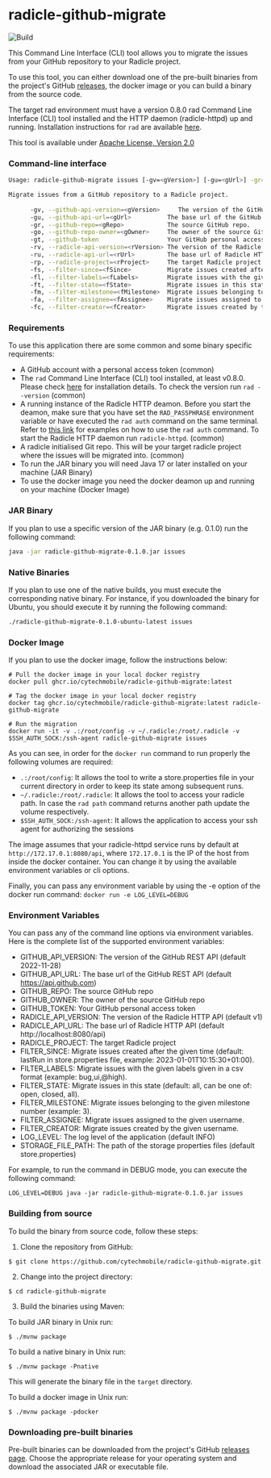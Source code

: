 radicle-github-migrate
=====================

![Build](https://github.com/cytechmobile/radicle-github-migrate/workflows/build/badge.svg)

This Command Line Interface (CLI) tool allows you to migrate the issues from your GitHub repository to your Radicle project.

To use this tool, you can either download one of the pre-built binaries from the project's GitHub [releases](https://github.com/cytechmobile/radicle-github-migrate/releases), the docker image or you can build a binary from the source code.

The target rad environment must have a version 0.8.0 rad Command Line Interface (CLI) tool installed and the HTTP daemon (radicle-httpd) up and running. Installation instructions for `rad` are available [here](https://github.com/radicle-dev/heartwood).

This tool is available under [Apache License, Version 2.0](https://www.apache.org/licenses/LICENSE-2.0)

### Command-line interface
```bash 
Usage: radicle-github-migrate issues [-gv=<gVersion>] [-gu=<gUrl>] -gr=<gRepo> -go=<gOwner> -gt [-rv=<rVersion>] [-ru=<rUrl>] -rp=<rProject> [-fs=<fSince>] [-fl=<fLabels>] [-ft=<fState>] [-fm=<fMilestone>] [-fa=<fAssignee>] [-fc=<fCreator>] 

Migrate issues from a GitHub repository to a Radicle project.       
   
      -gv, --github-api-version=<gVersion>     The version of the GitHub REST API (default: 2022-11-28).
      -gu, --github-api-url=<gUrl>          The base url of the GitHub REST API (default: https://api.github.com).
      -gr, --github-repo=<gRepo>            The source GitHub repo.
      -go, --github-repo-owner=<gOwner>     The owner of the source GitHub repo.
      -gt, --github-token                   Your GitHub personal access token.
      -rv, --radicle-api-version=<rVersion> The version of the Radicle HTTP API (default: v1).
      -ru, --radicle-api-url=<rUrl>         The base url of Radicle HTTP API (default: http://localhost:8080/api).
      -rp, --radicle-project=<rProject>     The target Radicle project.
      -fs, --filter-since=<fSince>          Migrate issues created after the given time (default: lastRun in store.properties file, example: 2023-01-01T10:15:30+01:00).
      -fl, --filter-labels=<fLabels>        Migrate issues with the given labels given in a csv format (example: bug,ui,@high).
      -ft, --filter-state=<fState>          Migrate issues in this state (default: all, can be one of: open, closed, all).
      -fm, --filter-milestone=<fMilestone>  Migrate issues belonging to the given milestone number (example: 3).
      -fa, --filter-assignee=<fAssignee>    Migrate issues assigned to the given user name.
      -fc, --filter-creator=<fCreator>      Migrate issues created by the given user name.
```
### Requirements
To use this application there are some common and some binary specific requirements:
* A GitHub account with a personal access token (common)
* The `rad` Command Line Interface (CLI) tool installed, at least v0.8.0. Please check [here](https://github.com/radicle-dev/heartwood) for installation details.  To check the version run `rad --version` (common)
* A running instance of the Radicle HTTP deamon. Before you start the deamon, make sure that you have set the `RAD_PASSPHRASE` environment variable or have executed the `rad auth` command on the same terminal. Refer to [this link](https://github.com/radicle-dev/heartwood/blob/master/radicle-cli/examples/rad-auth.md) for examples on how to use the `rad auth` command. To start the Radicle HTTP daemon run `radicle-httpd`. (common)
* A radicle initialised Git repo. This will be your target radicle project where the issues will be migrated into. (common)
* To run the JAR binary you will need Java 17 or later installed on your machine (JAR Binary)
* To use the docker image you need the docker deamon up and running on your machine (Docker Image)

### JAR Binary
If you plan to use a specific version of the JAR binary (e.g. 0.1.0) run the following command:
```bash
java -jar radicle-github-migrate-0.1.0.jar issues
```

### Native Binaries
If you plan to use one of the native builds, you must execute the corresponding native binary. For instance, if you downloaded the binary for Ubuntu, you should execute it by running the following command:
```bash 
./radicle-github-migrate-0.1.0-ubuntu-latest issues
```
### Docker Image
If you plan to use the docker image, follow the instructions below:

```shell
# Pull the docker image in your local docker registry
docker pull ghcr.io/cytechmobile/radicle-github-migrate:latest

# Tag the docker image in your local docker registry
docker tag ghcr.io/cytechmobile/radicle-github-migrate:latest radicle-github-migrate

# Run the migration
docker run -it -v .:/root/config -v ~/.radicle:/root/.radicle -v $SSH_AUTH_SOCK:/ssh-agent radicle-github-migrate issues
```
As you can see, in order for the `docker run` command to run properly the following volumes are required:
* `.:/root/config`: It allows the tool to write a store.properties file in your current directory in order to keep its state among subsequent runs.
* `~/.radicle:/root/.radicle`: It allows the tool to access your radicle path. In case the `rad path` command returns another path update the volume respectively.
* `$SSH_AUTH_SOCK:/ssh-agent`: It allows the application to access your ssh agent for authorizing the sessions

The image assumes that your radicle-httpd service runs by default at `http://172.17.0.1:8080/api`, where `172.17.0.1` is the IP of the host from inside the docker container. You can change it by using the available environment variables or cli options.

Finally, you can pass any environment variable by using the -e option of the docker run command: `docker run -e LOG_LEVEL=DEBUG`

### Environment Variables
You can pass any of the command line options via environment variables. Here is the complete list of the supported environment variables:
* GITHUB_API_VERSION: The version of the GitHub REST API (default 2022-11-28)
* GITHUB_API_URL: The base url of the GitHub REST API (default https://api.github.com)
* GITHUB_REPO: The source GitHub repo
* GITHUB_OWNER: The owner of the source GitHub repo
* GITHUB_TOKEN: Your GitHub personal access token
* RADICLE_API_VERSION: The version of the Radicle HTTP API (default v1)
* RADICLE_API_URL: The base url of Radicle HTTP API (default http://localhost:8080/api)
* RADICLE_PROJECT: The target Radicle project
* FILTER_SINCE: Migrate issues created after the given time (default: lastRun in store.properties file, example: 2023-01-01T10:15:30+01:00).
* FILTER_LABELS: Migrate issues with the given labels given in a csv format (example: bug,ui,@high).
* FILTER_STATE: Migrate issues in this state (default: all, can be one of: open, closed, all).
* FILTER_MILESTONE: Migrate issues belonging to the given milestone number (example: 3).
* FILTER_ASSIGNEE: Migrate issues assigned to the given username.
* FILTER_CREATOR: Migrate issues created by the given username.
* LOG_LEVEL: The log level of the application (default INFO)
* STORAGE_FILE_PATH: The path of the storage properties files (default store.properties)

For example, to run the command in DEBUG mode, you can execute the following command:

```shell
LOG_LEVEL=DEBUG java -jar radicle-github-migrate-0.1.0.jar issues
```

### Building from source
To build the binary from source code, follow these steps:
1.  Clone the repository from GitHub:
```shell
$ git clone https://github.com/cytechmobile/radicle-github-migrate.git
```

2. Change into the project directory:

```shell
$ cd radicle-github-migrate
```

3. Build the binaries using Maven:

To build JAR binary in Unix run:
```shell
$ ./mvnw package
```

To build a native binary in Unix run:
```shell
$ ./mvnw package -Pnative
```

This will generate the binary file in the `target` directory.

To build a docker image in Unix run:
```shell
$ ./mvnw package -pdocker
```

### Downloading pre-built binaries
Pre-built binaries can be downloaded from the project's GitHub [releases page](https://github.com/cytechmobile/radicle-github-migrate/releases). Choose the appropriate release for your operating system and download the associated JAR or executable file.

